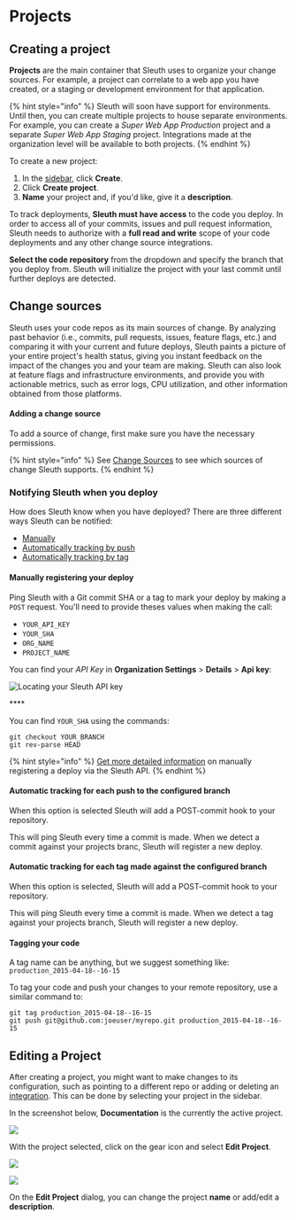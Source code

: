 # Projects

## Creating a project

**Projects** are the main container that Sleuth uses to organize your change sources. For example, a project can correlate to a web app you have created, or a staging or development environment for that application. 

{% hint style="info" %}
Sleuth will soon have support for environments. Until then, you can create multiple projects to house separate environments. For example, you can create a _Super Web App Production_ project and a separate _Super Web App Staging_ project. Integrations made at the organization level will be available to both projects. 
{% endhint %}

To create a new project:

1. In the [sidebar](dashboard.md), click **Create**. 
2. Click **Create project**.
3. **Name** your project and, if you'd like, give it a **description**. 

To track deployments, **Sleuth must have access** to the code you deploy. In order to access all of your commits, issues and pull request information, Sleuth needs to authorize with a **full read and write** scope of your code deployments and any other change source integrations. 

**Select the code repository** from the dropdown and specify the branch that you deploy from. Sleuth will initialize the project with your last commit until further deploys are detected. 

## Change sources

Sleuth uses your code repos as its main sources of change. By analyzing past behavior \(i.e., commits, pull requests, issues, feature flags, etc.\) and comparing it with your current and future deploys, Sleuth paints a picture of your entire project's health status, giving you instant feedback on the impact of the changes you and your team are making. Sleuth can also look at feature flags and infrastructure environments, and provide you with actionable metrics, such as error logs, CPU utilization, and other information obtained from those platforms.

#### Adding a change source

To add a source of change, first make sure you have the necessary permissions. 

{% hint style="info" %}
See [Change Sources](integrations-1/change-sources/) to see which sources of change Sleuth supports. 
{% endhint %}

### Notifying Sleuth when you deploy <a id="telling-us-when-you-deploy"></a>

How does Sleuth know when you have deployed? There are three different ways Sleuth can be notified: 

* [Manually](projects.md#manually-registering-your-deploy)
* [Automatically tracking by push](projects.md#automatic-tracking-for-each-push-to-the-configured-branch)
* [Automatically tracking by tag](projects.md#automatic-tracking-for-each-tag-made-against-the-configured-branch)

#### Manually registering your deploy

Ping Sleuth with a Git commit SHA or a tag to mark your deploy by making a `POST` request. You'll need to provide theses values when making the call:

*  `YOUR_API_KEY`
*  `YOUR_SHA`
* `ORG_NAME`
* `PROJECT_NAME` 

You can find your _API Key_ in **Organization Settings** &gt; **Details** &gt; **Api key**: 

![Locating your Sleuth API key](.gitbook/assets/screen-shot-2020-05-06-at-9.29.52-pm.png)

\*\*\*\*

You can find `YOUR_SHA` using the commands:

```http
git checkout YOUR_BRANCH
git rev-parse HEAD
```

{% hint style="info" %}
[Get more detailed information](resources/sleuth-api.md#manual-deploy-registration) on manually registering a deploy via the Sleuth API.
{% endhint %}

####  Automatic tracking for each push to the configured branch

When this option is selected Sleuth will add a POST-commit hook to your repository.

This will ping Sleuth every time a commit is made. When we detect a commit against your projects branc, Sleuth will register a new deploy.

#### Automatic tracking for each tag made against the configured branch

When this option is selected, Sleuth will add a POST-commit hook to your repository.

This will ping Sleuth every time a commit is made. When we detect a tag against your projects branch, Sleuth will register a new deploy.

#### Tagging your code

A tag name can be anything, but we suggest something like: `production_2015-04-18--16-15`

To tag your code and push your changes to your remote repository, use a similar command to:

```text
git tag production_2015-04-18--16-15
git push git@github.com:joeuser/myrepo.git production_2015-04-18--16-15
```

## Editing a Project

After creating a project, you might want to make changes to its configuration, such as pointing to a different repo or adding or deleting an [integration](integrations-1/about-integrations.md). This can be done by selecting your project in the sidebar.

In the screenshot below, **Documentation** is the currently the active project. 

![](.gitbook/assets/project-select.png)

With the project selected, click on the gear icon and select **Edit Project**. 

![](.gitbook/assets/edit-project.png)

![](.gitbook/assets/edit-project-detail.png)

On the **Edit Project** dialog, you can change the project **name** or add/edit a **description**.


